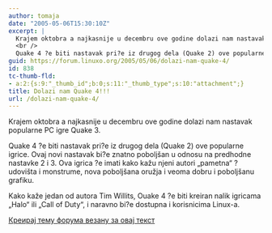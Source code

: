 ```yaml
---
author: tomaja
date: "2005-05-06T15:30:10Z"
excerpt: |
  Krajem oktobra a najkasnije u decembru ove godine dolazi nam nastavak popularne PC igre Quake 3.<br />
  <br />
  Quake 4 ?e biti nastavak pri?e iz drugog dela (Quake 2) ove popularne igrice. Ovaj novi nastavak bi?e znatno poboljšan u odnosu na predhodne nastavke 2 i 3. Ova igrica ?e imati kako  kažu njeni autori "pametna" ?udovišta i monstrume, nova poboljšana oružja i veoma dobru i poboljšanu grafiku.
guid: https://forum.linuxo.org/2005/05/06/dolazi-nam-quake-4/
id: 838
tc-thumb-fld:
- a:2:{s:9:"_thumb_id";b:0;s:11:"_thumb_type";s:10:"attachment";}
title: Dolazi nam Quake 4!!!
url: /dolazi-nam-quake-4/
---
```

Krajem oktobra a najkasnije u decembru ove godine dolazi nam nastavak popularne PC igre Quake 3.

Quake 4 ?e biti nastavak pri?e iz drugog dela (Quake 2) ove popularne igrice. Ovaj novi nastavak bi?e znatno poboljšan u odnosu na predhodne nastavke 2 i 3. Ova igrica ?e imati kako kažu njeni autori &#8222;pametna&#8220; ?udovišta i monstrume, nova poboljšana oružja i veoma dobru i poboljšanu grafiku.

<!--break-->Kako kaže jedan od autora Tim Willits, Ouake 4 ?e biti kreiran nalik igricama &#8222;Halo&#8220; ili &#8222;Call of Duty&#8220;, i naravno bi?e dostupna i korisnicima Linux-a.

[Креирај тему форума везану за овај текст](https://linuxo.org/nova-tema-na-forumu/?se_pid=838)